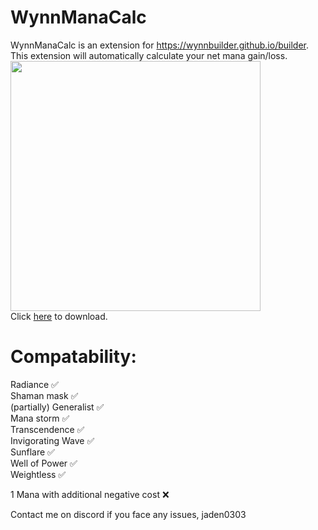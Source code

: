 # WynnManaCalc

WynnManaCalc is an extension for https://wynnbuilder.github.io/builder. This extension will automatically calculate your net mana gain/loss. <br>
<img src="https://github.com/user-attachments/assets/01fc52a5-de4d-42a4-9763-a9f578a6f529" width="400"/> <br>
Click [here](https://github.com/jdn2005/wynnManaCalc/releases/tag/Release) to download.<br>

# Compatability:
Radiance ✅ <br>
Shaman mask ✅ <br> (partially)
Generalist ✅ <br>
Mana storm ✅ <br>
Transcendence ✅ <br>
Invigorating Wave ✅ <br>
Sunflare ✅ <br>
Well of Power ✅ <br>
Weightless ✅ <br>

1 Mana with additional negative cost ❌

Contact me on discord if you face any issues, jaden0303
